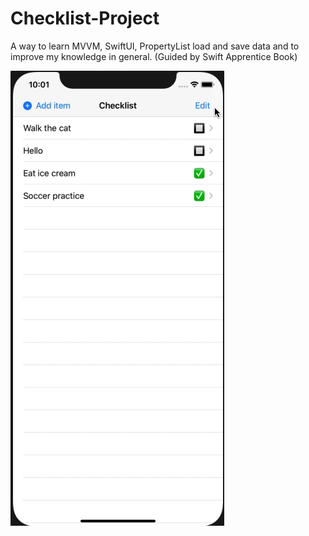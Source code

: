 # Checklist-Project
A way to learn MVVM, SwiftUI, PropertyList load and save data and to improve my knowledge in general. (Guided by Swift Apprentice Book)

![](ChecklistLive.gif)
